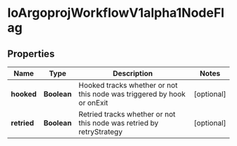 

# IoArgoprojWorkflowV1alpha1NodeFlag


## Properties

Name | Type | Description | Notes
------------ | ------------- | ------------- | -------------
**hooked** | **Boolean** | Hooked tracks whether or not this node was triggered by hook or onExit |  [optional]
**retried** | **Boolean** | Retried tracks whether or not this node was retried by retryStrategy |  [optional]



